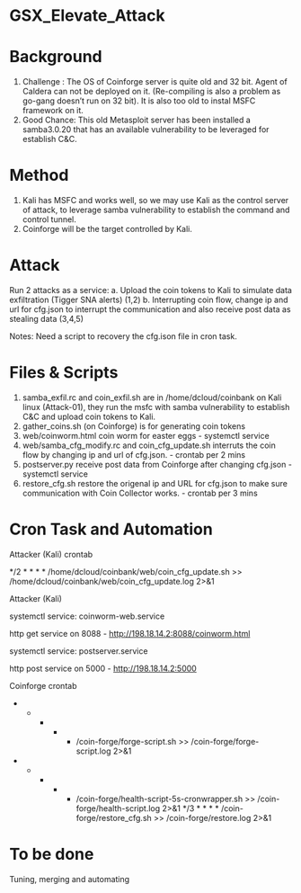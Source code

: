 # GSX_Elevate_Attack

# Background

1. Challenge : The OS of Coinforge server is quite old and 32 bit.  Agent of Caldera can not be deployed on it. (Re-compiling is also a problem as go-gang doesn’t run on 32 bit). It is also too old to instal MSFC framework on it.
2. Good Chance:  This old Metasploit server has been installed a samba3.0.20 that has an available vulnerability to be leveraged for establish C&C.

# Method 

1. Kali has MSFC and works well, so we may use Kali as the control server of attack, to leverage samba vulnerability to establish the command and control tunnel.
2. Coinforge will be the target controlled by Kali.

# Attack

Run 2 attacks as a service: 
	a. Upload the coin tokens to Kali to simulate data exfiltration (Tigger SNA alerts) (1,2)
	b. Interrupting coin flow, change ip and url for cfg.json to interrupt the communication and also receive post data as stealing data  (3,4,5) 

Notes:  Need a script to recovery the cfg.ison file in cron task.

# Files & Scripts

1. samba_exfil.rc  and coin_exfil.sh  are in /home/dcloud/coinbank on Kali linux (Attack-01), they run the msfc with samba vulnerability to establish C&C and upload coin tokens to Kali.
2. gather_coins.sh (on Coinforge) is for generating coin tokens
3. web/coinworm.html   coin worm for easter eggs - systemctl service
4. web/samba_cfg_modify.rc and coin_cfg_update.sh interruts the coin flow by changing ip and url of cfg.json. - crontab per 2 mins
5. postserver.py  receive post data from Coinforge after changing cfg.json - systemctl service
6. restore_cfg.sh restore the origenal ip and URL for cfg.json to make sure communication with Coin Collector works. - crontab per 3 mins

# Cron Task and Automation

Attacker (Kali) crontab

*/2 * * * * /home/dcloud/coinbank/web/coin_cfg_update.sh >> /home/dcloud/coinbank/web/coin_cfg_update.log 2>&1

Attacker (Kali)

systemctl service: coinworm-web.service

http get service on 8088  - http://198.18.14.2:8088/coinworm.html

systemctl service: postserver.service

http post service on 5000 - http://198.18.14.2:5000

Coinforge crontab

* * * * * /coin-forge/forge-script.sh >> /coin-forge/forge-script.log 2>&1
* * * * * /coin-forge/health-script-5s-cronwrapper.sh >> /coin-forge/health-script.log 2>&1
*/3 * * * * /coin-forge/restore_cfg.sh >> /coin-forge/restore.log 2>&1

# To be done

Tuning, merging and automating
